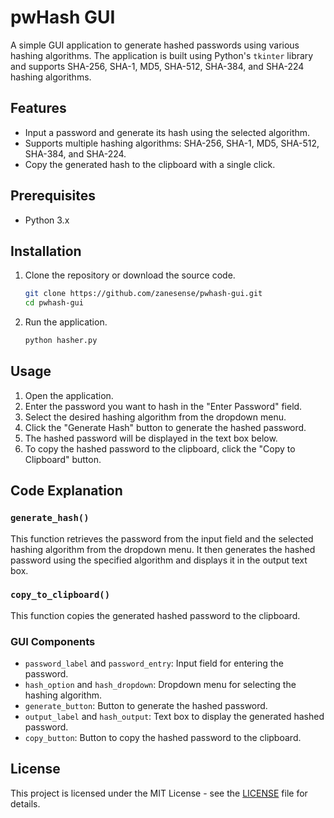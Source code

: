 # pwHash GUI

A simple GUI application to generate hashed passwords using various hashing algorithms. The application is built using Python's `tkinter` library and supports SHA-256, SHA-1, MD5, SHA-512, SHA-384, and SHA-224 hashing algorithms.

## Features

- Input a password and generate its hash using the selected algorithm.
- Supports multiple hashing algorithms: SHA-256, SHA-1, MD5, SHA-512, SHA-384, and SHA-224.
- Copy the generated hash to the clipboard with a single click.

## Prerequisites

- Python 3.x

## Installation

1. Clone the repository or download the source code.

    ```bash
    git clone https://github.com/zanesense/pwhash-gui.git
    cd pwhash-gui
    ```

2. Run the application.

    ```bash
    python hasher.py
    ```

## Usage

1. Open the application.
2. Enter the password you want to hash in the "Enter Password" field.
3. Select the desired hashing algorithm from the dropdown menu.
4. Click the "Generate Hash" button to generate the hashed password.
5. The hashed password will be displayed in the text box below.
6. To copy the hashed password to the clipboard, click the "Copy to Clipboard" button.

## Code Explanation

### `generate_hash()`

This function retrieves the password from the input field and the selected hashing algorithm from the dropdown menu. It then generates the hashed password using the specified algorithm and displays it in the output text box.

### `copy_to_clipboard()`

This function copies the generated hashed password to the clipboard.

### GUI Components

- `password_label` and `password_entry`: Input field for entering the password.
- `hash_option` and `hash_dropdown`: Dropdown menu for selecting the hashing algorithm.
- `generate_button`: Button to generate the hashed password.
- `output_label` and `hash_output`: Text box to display the generated hashed password.
- `copy_button`: Button to copy the hashed password to the clipboard.

## License

This project is licensed under the MIT License - see the [LICENSE](LICENSE) file for details.
